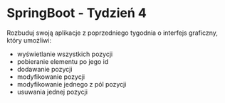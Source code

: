 # SpringBoot - Tydzień 4
Rozbuduj swoją aplikacje z poprzedniego tygodnia o interfejs graficzny, który umożliwi:
- wyświetlanie wszystkich pozycji
- pobieranie elementu po jego id
- dodawanie pozycji
- modyfikowanie pozycji
- modyfikowanie jednego z pól pozycji
- usuwania jednej pozycji
